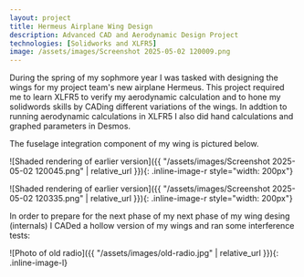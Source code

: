 ```yaml
---
layout: project
title: Hermeus Airplane Wing Design
description: Advanced CAD and Aerodynamic Design Project 
technologies: [Solidworks and XLFR5]
image: /assets/images/Screenshot 2025-05-02 120009.png
---
```


During the spring of my sophmore year I was tasked with designing the wings for my project team's new airplane Hermeus. This project required me to learn XLFR5 to verify my aerodynamic calculation and to hone my solidwords skills by CADing different variations of the wings. In addtion to running aerodynamic calculations in XLFR5 I also did hand calculations and graphed parameters in Desmos.

The fuselage integration component of my wing is pictured below.

![Shaded rendering of earlier version]({{ "/assets/images/Screenshot 2025-05-02 120045.png" | relative_url }}){: .inline-image-r style="width: 200px"}

![Shaded rendering of earlier version]({{ "/assets/images/Screenshot 2025-05-02 120335.png" | relative_url }}){: .inline-image-r style="width: 200px"}

In order to prepare for the next phase of my next phase of my wing desing (internals) I CADed a hollow version of my wings and ran some interference tests:

![Photo of old radio]({{ "/assets/images/old-radio.jpg" | relative_url }}){: .inline-image-l}

